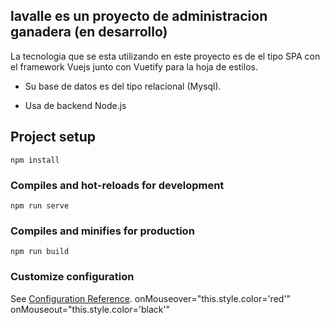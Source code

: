 ## lavalle es un proyecto de administracion ganadera (en desarrollo)
La tecnologia que se esta utilizando en este proyecto es de el tipo SPA con el framework Vuejs junto con Vuetify para la hoja de estilos.

* Su base de datos es del tipo relacional (Mysql).

* Usa de backend Node.js

## Project setup
```
npm install
```

### Compiles and hot-reloads for development
```
npm run serve
```

### Compiles and minifies for production
```
npm run build
```

### Customize configuration
See [Configuration Reference](https://cli.vuejs.org/config/).
 onMouseover="this.style.color='red'"
 onMouseout="this.style.color='black'"